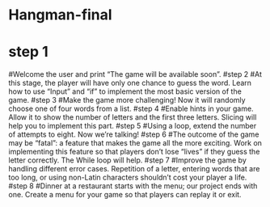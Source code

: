 # Hangman-final
# step 1
#Welcome the user and print “The game will be available soon”.
#step 2
#At this stage, the player will have only one chance to guess the word. Learn how to use “Input” and “if” to implement the most basic version of the game.
#step 3
#Make the game more challenging! Now it will randomly choose one of four words from a list.
#step 4
#Enable hints in your game. Allow it to show the number of letters and the first three letters. Slicing will help you to implement this part.
#step 5
#Using a loop, extend the number of attempts to eight. Now we’re talking!
#step 6
#The outcome of the game may be “fatal”: a feature that makes the game all the more exciting. Work on implementing this feature so that players don’t lose “lives” if they guess the letter correctly. The While loop will help.
#step 7
#Improve the game by handling different error cases. Repetition of a letter, entering words that are too long, or using non-Latin characters shouldn’t cost your player a life.
#step 8
#Dinner at a restaurant starts with the menu; our project ends with one. Create a menu for your game so that players can replay it or exit.
